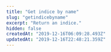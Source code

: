 ```yaml
---
title: "Get indice by name"
slug: "getindicebyname"
excerpt: "Return an indice."
hidden: false
createdAt: "2019-12-16T06:09:28.493Z"
updatedAt: "2019-12-16T22:48:21.359Z"
---
```

